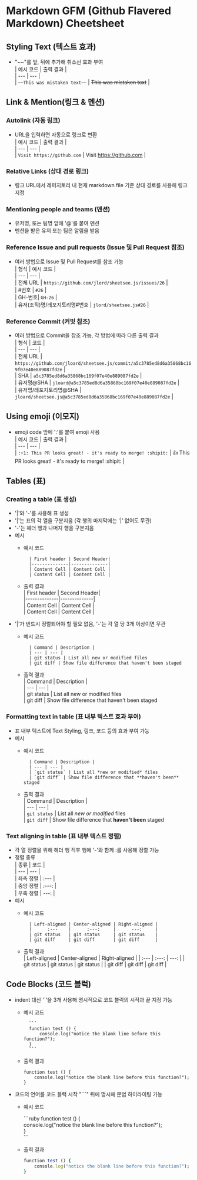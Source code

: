 # Markdown GFM (Github Flavered Markdown) Cheetsheet
## Styling Text (텍스트 효과)

* "\~~"를 앞, 뒤에 추가해 취소선 효과 부여  
    | 예시 코드 | 출력 결과 |  
    | --- | --- |  
    | `~~This was mistaken text~~` | ~~This was mistaken text~~ |  
## Link & Mention(링크 & 멘션)
### Autolink (자동 링크)
* URL을 입력하면 자동으로 링크로 변환  
    | 예시 코드 | 출력 결과 |  
    | --- | --- |  
    | `Visit https://github.com` | Visit https://github.com |  
### Relative Links (상대 경로 링크)
* 링크 URL에서 레퍼지토리 내 현재 markdown file 기준 상대 경로를 사용해 링크 지정  
### Mentioning people and teams (멘션)
* 유저명, 또는 팀명 앞에 '@'를 붙여 멘션  
* 멘션을 받은 유저 또는 팀은 알림을 받음  
### Reference Issue and pull requests (Issue 및 Pull Request 참조)
* 여러 방법으로 Issue 및 Pull Request를 참조 가능  
    | 형식 | 예시 코드 |  
    | --- | --- |  
    | 전체 URL | `https://github.com/jlord/sheetsee.js/issues/26` |  
    | #번호 | `#26` |  
    | GH-번호| `GH-26` |  
    | 유저(조직)명/레포지토리명#번호 | `jlord/sheetsee.js#26` |  
### Reference Commit (커밋 참조)  
* 여러 방법으로 Commit을 참조 가능, 각 방법에 따라 다른 출력 결과  
    | 형식 | 코드 |  
    | --- | --- |  
    | 전체 URL | `https://github.com/jloard/sheetsee.js/commit/a5c3785ed8d6a35868bc169f07e40e889087fd2e` |  
    | SHA | `a5c3785ed8d6a35868bc169f07e40e889087fd2e` |  
    | 유저명@SHA | `jloard@a5c3785ed8d6a35868bc169f07e40e889087fd2e` |  
    | 유저명/레포지토리명@SHA | `jloard/sheetsee.js@a5c3785ed8d6a35868bc169f07e40e889087fd2e` |  
## Using emoji (이모지)
* emoji code 앞에 ':'를 붙여 emoji 사용  
    | 예시 코드 | 출력 결과 |  
    | --- | --- |  
    | `:+1: This PR looks great! - it's ready to merge! :shipit:` | :+1: This PR looks great! - it's ready to merge! :shipit: |  
## Tables (표)
### Creating a table (표 생성)
* '|'와 '-'를 사용해 표 생성   
* '|'는 표의 각 열을 구분지음 (각 행의 마지막에는 '|' 없어도 무관)  
* '-'는 헤더 행과 나머지 행을 구분지음  
* 예시  
    * 예시 코드  

            | First header | Second Header|
            |--------------|--------------|
            | Content Cell | Content Cell |
            | Content Cell | Content Cell |
    * 출력 결과  
        | First header | Second Header|  
        |--------------|--------------|  
        | Content Cell | Content Cell |  
        | Content Cell | Content Cell |  
* '|'가 반드시 정렬되어야 할 필요 없음, '-'는 각 열 당 3개 이상이면 무관  
    * 예시 코드  

            | Command | Description |
            | --- | --- |
            | git status | List all new or modified files
            | git diff | Show file difference that haven't been staged

    * 출력 결과  
        | Command | Description |  
        | --- | --- |  
        | git status | List all new or modified files  
        | git diff | Show file difference that haven't been staged  
### Formatting text in table (표 내부 텍스트 효과 부여)
* 표 내부 텍스트에 Text Styling, 링크, 코드 등의 효과 부여 가능  
* 예시  
    * 예시 코드  

            | Command | Description |
            | --- | --- |
            | `git status` | List all *new or modified* files
            | `git diff` | Show file difference that **haven't been** staged
    * 출력 결과  
        | Command | Description |  
        | --- | --- |  
        | `git status` | List all *new or modified* files  
        | `git diff` | Show file difference that **haven't been** staged  
### Text aligning in table (표 내부 텍스트 정렬)
* 각 열 정렬을 위해 헤더 행 직후 행에 '-'와 함께 :를 사용해 정렬 가능  
* 정렬 종류  
    | 종류 | 코드 |  
    | --- | --- |  
    | 좌측 정렬 | \:\-\-\- |  
    | 중앙 정렬 | \:\-\-\-\: |  
    | 우측 정렬 | \-\-\-\: |  
* 예시  
    * 예시 코드  

            | Left-aligned | Center-aligned | Right-aligned |
            |      :---    |      :---:     |      ---:     |
            | git status   | git status     | git status    |
            | git diff     | git diff       | git diff      |
    * 출력 결과  
        | Left-aligned | Center-aligned | Right-aligned |
        |      :---    |      :---:     |      ---:     |
        | git status   | git status     | git status    |
        | git diff     | git diff       | git diff      |
## Code Blocks (코드 블럭)
* indent 대신 '`'을 3개 사용해 명시적으로 코드 블럭의 시작과 끝 지정 가능  
    * 예시 코드  

            ```
            function test () {  
                console.log("notice the blank line before this function?");  
            }  
            ```
    * 출력 결과  
        ```
        function test () {
            console.log("notice the blank line before this function?");
        }
        ```
* 코드의 언어를 코드 블럭 시작 "```" 뒤에 명시해 문법 하이라이팅 가능
    * 예시 코드  

        \```ruby
        function test () {  
            console.log("notice the blank line before this function?");  
        }  
        \```  
    * 출력 결과  
        ```ruby
        function test () {
            console.log("notice the blank line before this function?");
        }
        ```
